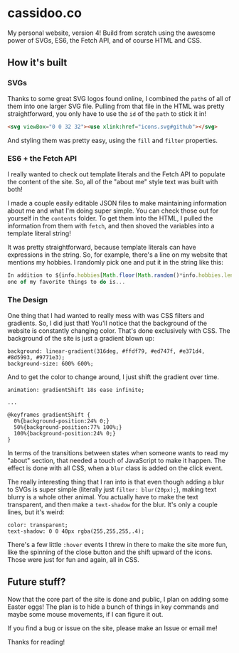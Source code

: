 cassidoo.co
==============

My personal website, version 4! Build from scratch using the awesome power of
SVGs, ES6, the Fetch API, and of course HTML and CSS.

## How it's built

### SVGs
Thanks to some great SVG logos found online, I combined the `path`s of all of them
into one larger SVG file.  Pulling from that file in the HTML was pretty
straightforward, you only have to use the `id` of the `path` to stick it in!

```html
<svg viewBox="0 0 32 32"><use xlink:href="icons.svg#github"></svg>
```

And styling them was pretty easy, using the `fill` and `filter` properties.

### ES6 + the Fetch API
I really wanted to check out template literals and the Fetch API to populate the
content of the site.  So, all of the "about me" style text was built with both!

I made a couple easily editable JSON files to make maintaining information about
me and what I'm doing super simple.  You can check those out for yourself in the
`contents` folder.  To get them into the HTML, I pulled the information from
them with `fetch`, and then shoved the variables into a template literal string!

It was pretty straightforward, because template literals can have expressions in
the string.  So, for example, there's a line on my website that mentions my
hobbies.  I randomly pick one and put it in the string like this:

```js
In addition to ${info.hobbies[Math.floor(Math.random()*info.hobbies.length)]},
one of my favorite things to do is...
```

### The Design
One thing that I had wanted to really mess with was CSS filters and gradients.
So, I did just that!  You'll notice that the background of the website is
constantly changing color.  That's done exclusively with CSS.  The background of
the site is just a gradient blown up:

```
background: linear-gradient(316deg, #ffdf79, #ed747f, #e371d4, #8d5993, #9771e3);
background-size: 600% 600%;
```

And to get the color to change around, I just shift the gradient over time.

```
animation: gradientShift 18s ease infinite;

...

@keyframes gradientShift {
  0%{background-position:24% 0;}
  50%{background-position:77% 100%;}
  100%{background-position:24% 0;}
}
```

In terms of the transitions between states when someone wants to read my "about"
section, that needed a touch of JavaScript to make it happen.  The effect is
done with all CSS, when a `blur` class is added on the click event.

The really interesting thing that I ran into is that even though adding a blur
to SVGs is super simple (literally just `filter: blur(20px);`), making text
blurry is a whole other animal.  You actually have to make the text transparent,
and then make a `text-shadow` for the blur.  It's only a couple lines, but it's
weird:

```
color: transparent;
text-shadow: 0 0 40px rgba(255,255,255,.4);
```

There's a few little `:hover` events I threw in there to make the site more fun,
like the spinning of the close button and the shift upward of the icons.  Those
were just for fun and again, all in CSS.

## Future stuff?
Now that the core part of the site is done and public, I plan on adding some
Easter eggs!  The plan is to hide a bunch of things in key commands and maybe
some mouse movements, if I can figure it out.

If you find a bug or issue on the site, please make an Issue or email me!

Thanks for reading!
